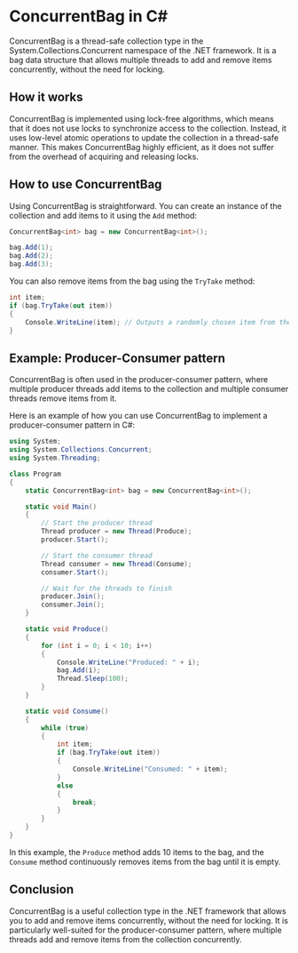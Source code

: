 # ConcurrentBag in C#

ConcurrentBag is a thread-safe collection type in the System.Collections.Concurrent namespace of the .NET framework. It is a bag data structure that allows multiple threads to add and remove items concurrently, without the need for locking.

## **How it works**

ConcurrentBag is implemented using lock-free algorithms, which means that it does not use locks to synchronize access to the collection. Instead, it uses low-level atomic operations to update the collection in a thread-safe manner. This makes ConcurrentBag highly efficient, as it does not suffer from the overhead of acquiring and releasing locks.

## **How to use ConcurrentBag**

Using ConcurrentBag is straightforward. You can create an instance of the collection and add items to it using the `Add` method:

```csharp
ConcurrentBag<int> bag = new ConcurrentBag<int>();

bag.Add(1);
bag.Add(2);
bag.Add(3);
```

You can also remove items from the bag using the `TryTake` method:

```csharp
int item;
if (bag.TryTake(out item))
{
    Console.WriteLine(item); // Outputs a randomly chosen item from the bag
}
```

## **Example: Producer-Consumer pattern**

ConcurrentBag is often used in the producer-consumer pattern, where multiple producer threads add items to the collection and multiple consumer threads remove items from it.

Here is an example of how you can use ConcurrentBag to implement a producer-consumer pattern in C#:

```csharp
using System;
using System.Collections.Concurrent;
using System.Threading;

class Program
{
    static ConcurrentBag<int> bag = new ConcurrentBag<int>();

    static void Main()
    {
        // Start the producer thread
        Thread producer = new Thread(Produce);
        producer.Start();

        // Start the consumer thread
        Thread consumer = new Thread(Consume);
        consumer.Start();

        // Wait for the threads to finish
        producer.Join();
        consumer.Join();
    }

    static void Produce()
    {
        for (int i = 0; i < 10; i++)
        {
            Console.WriteLine("Produced: " + i);
            bag.Add(i);
            Thread.Sleep(100);
        }
    }

    static void Consume()
    {
        while (true)
        {
            int item;
            if (bag.TryTake(out item))
            {
                Console.WriteLine("Consumed: " + item);
            }
            else
            {
                break;
            }
        }
    }
}
```

In this example, the `Produce` method adds 10 items to the bag, and the `Consume` method continuously removes items from the bag until it is empty.

## **Conclusion**

ConcurrentBag is a useful collection type in the .NET framework that allows you to add and remove items concurrently, without the need for locking. It is particularly well-suited for the producer-consumer pattern, where multiple threads add and remove items from the collection concurrently.